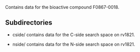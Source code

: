 Contains data for the bioactive compound F0867-0018.

## Subdirectories

- cside/ contains data for the C-side search space on rv1821.

- nside/ contains data for the N-side search space on rv1821.

